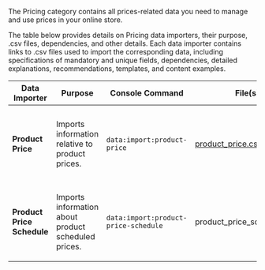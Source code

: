 The Pricing category contains all prices-related data you need to manage and use prices in your online store.

The table below provides details on Pricing data importers, their purpose, .csv files, dependencies, and other details. Each data importer contains links to .csv files used to import the corresponding data, including specifications of mandatory and unique fields, dependencies, detailed explanations, recommendations, templates, and content examples.

| Data Importer | Purpose | Console Command| File(s) | Dependencies |
| --- | --- | --- | --- |--- |
| **Product Price**   | Imports information relative to product prices. |`data:import:product-price` | [product_price.csv](https://documentation.spryker.com/docs/file-details-product-pricecsv)|<ul><li>[product_abstract.csv](https://documentation.spryker.com/docs/file-details-product-abstractcsv)</li><li>[product_concrete.csv](https://documentation.spryker.com/docs/file-details-product-concretecsv)</li><li>**stores.php** configuration file of demo shop PHP project</li></ul>  |
| **Product Price Schedule**   | Imports information about product scheduled prices.  |`data:import:product-price-schedule` |product_price_schedule.csv | <ul><li>[product_abstract.csv](https://documentation.spryker.com/docs/file-details-product-abstractcsv)</li><li>[product_concrete.csv](https://documentation.spryker.com/docs/file-details-product-concretecsv)</li><li>**stores.php** configuration file of demo shop PHP project</li> |



